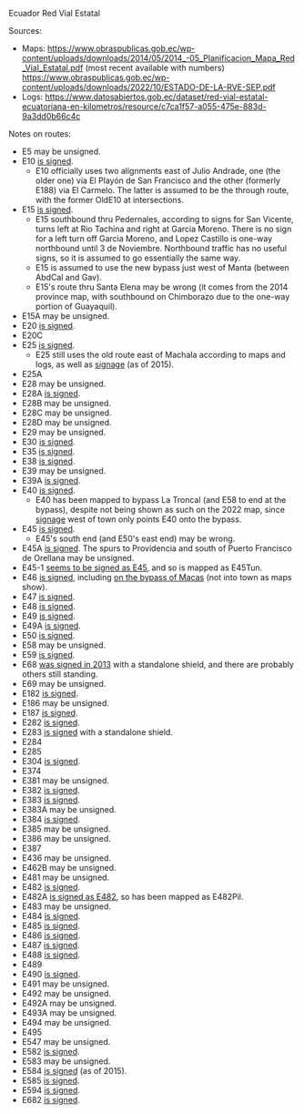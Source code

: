 Ecuador Red Vial Estatal

Sources:
* Maps: https://www.obraspublicas.gob.ec/wp-content/uploads/downloads/2014/05/2014_-05_Planificacion_Mapa_Red_Vial_Estatal.pdf (most recent available with numbers) https://www.obraspublicas.gob.ec/wp-content/uploads/downloads/2022/10/ESTADO-DE-LA-RVE-SEP.pdf
* Logs: https://www.datosabiertos.gob.ec/dataset/red-vial-estatal-ecuatoriana-en-kilometros/resource/c7ca1f57-a055-475e-883d-9a3dd0b66c4c

Notes on routes:
* E5 may be unsigned.
* E10 [is signed](https://www.google.com/maps/@0.4827962,-78.1179714,3a,39.5y,76.74h,86.75t/data=!3m6!1e1!3m4!1sa7juGBZtb1OUJdlfMSaJFw!2e0!7i13312!8i6656?entry=ttu).
  * E10 officially uses two alignments east of Julio Andrade, one (the older one) via El Playón de San Francisco and the other (formerly E188) via El Carmelo. The latter is assumed to be the through route, with the former OldE10 at intersections.
* E15 [is signed](https://www.google.com/maps/@-1.3474053,-80.7297364,3a,15.1y,9.53h,87.95t/data=!3m6!1e1!3m4!1sqQ7HajuqI2N9O4Ie12Tf-w!2e0!7i13312!8i6656?entry=ttu).
  * E15 southbound thru Pedernales, according to signs for San Vicente, turns left at Rio Tachina and right at Garcia Moreno. There is no sign for a left turn off Garcia Moreno, and Lopez Castillo is one-way northbound until 3 de Noviembre. Northbound traffic has no useful signs, so it is assumed to go essentially the same way.
  * E15 is assumed to use the new bypass just west of Manta (between AbdCal and Gav).
  * E15's route thru Santa Elena may be wrong (it comes from the 2014 province map, with southbound on Chimborazo due to the one-way portion of Guayaquil).
* E15A may be unsigned.
* E20 [is signed](https://www.google.com/maps/@-0.4585904,-78.5645854,3a,39.2y,250.7h,112.34t/data=!3m6!1e1!3m4!1slpfcy4Rjncv8JjF1HaPA_Q!2e0!7i13312!8i6656?entry=ttu).
* E20C 
* E25 [is signed](https://www.google.com/maps/@-2.2545878,-79.6359672,3a,36.5y,11.13h,117.22t/data=!3m6!1e1!3m4!1spI2sox89DZVSqg8acWBqMw!2e0!7i13312!8i6656?entry=ttu).
  * E25 still uses the old route east of Machala according to maps and logs, as well as [signage](https://www.google.com/maps/@-3.2920638,-79.9025091,3a,18.5y,49.86h,86.44t/data=!3m6!1e1!3m4!1sUS6cCrb5f5VUIksXpaUO8w!2e0!7i13312!8i6656?entry=ttu) (as of 2015).
* E25A 
* E28 may be unsigned.
* E28A [is signed](https://www.google.com/maps/@-0.4114961,-78.5458603,3a,42.1y,250.56h,114.24t/data=!3m6!1e1!3m4!1s-6uBZfziw_giycCc_iU0_g!2e0!7i13312!8i6656?entry=ttu).
* E28B may be unsigned.
* E28C may be unsigned.
* E28D may be unsigned.
* E29 may be unsigned.
* E30 [is signed](https://www.google.com/maps/@-1.0087232,-80.6860841,3a,16.8y,165.37h,88.88t/data=!3m6!1e1!3m4!1sp9OPLSfk3bRz91AT9cv5aQ!2e0!7i13312!8i6656?entry=ttu).
* E35 [is signed](https://www.google.com/maps/@-0.4585904,-78.5645854,3a,39.2y,250.7h,112.34t/data=!3m6!1e1!3m4!1slpfcy4Rjncv8JjF1HaPA_Q!2e0!7i13312!8i6656?entry=ttu).
* E38 [is signed](https://www.google.com/maps/@-0.9142071,-80.4320723,3a,15.4y,159.84h,95.78t/data=!3m6!1e1!3m4!1skX-vHUi8qlotQbif6c5SCA!2e0!7i13312!8i6656?entry=ttu).
* E39 may be unsigned.
* E39A [is signed](https://www.google.com/maps/@-1.0725237,-80.4927184,3a,30.1y,115.92h,92.43t/data=!3m6!1e1!3m4!1s3AMtX-JHwpFREmCwIb-xXg!2e0!7i13312!8i6656?entry=ttu).
* E40 [is signed](https://www.google.com/maps/@-2.2545878,-79.6359672,3a,36.5y,11.13h,117.22t/data=!3m6!1e1!3m4!1spI2sox89DZVSqg8acWBqMw!2e0!7i13312!8i6656?entry=ttu).
  * E40 has been mapped to bypass La Troncal (and E58 to end at the bypass), despite not being shown as such on the 2022 map, since [signage](https://www.mapillary.com/app/?lat=-2.4057600608098&lng=-79.359306755541&z=17&pKey=249384066981375&focus=photo) west of town only points E40 onto the bypass.
* E45 [is signed](https://www.google.com/maps/@-0.4617976,-77.903709,3a,15.5y,320.27h,99.66t/data=!3m6!1e1!3m4!1shLDbITt-DZucFofbuJajbg!2e0!7i13312!8i6656?entry=ttu).
  * E45's south end (and E50's east end) may be wrong.
* E45A [is signed](https://www.google.com/maps/@-0.7543558,-77.4717989,3a,15.2y,28.51h,94.78t/data=!3m6!1e1!3m4!1sIESto0DA_tGL2lhhOFQ7ng!2e0!7i13312!8i6656?entry=ttu). The spurs to Providencia and south of Puerto Francisco de Orellana may be unsigned.
* E45-1 [seems to be signed as E45](https://www.google.com/maps/@-3.5362807,-78.5330206,3a,15y,45.32h,89.09t/data=!3m6!1e1!3m4!1sZvLkjR_205gSP__gp2NtJg!2e0!7i13312!8i6656?entry=ttu), and so is mapped as E45Tun.
* E46 [is signed](https://www.google.com/maps/@-2.3412989,-79.3550495,3a,32.7y,76.59h,91.15t/data=!3m6!1e1!3m4!1s61L3PKF-V2J_X-kYgEXQHg!2e0!7i13312!8i6656?entry=ttu), including [on the bypass of Macas](https://www.google.com/maps/@-2.3275668,-78.1408097,3a,75y,350.01h,107.77t/data=!3m6!1e1!3m4!1se7ub8WFZUbSH54f906SBfg!2e0!7i13312!8i6656?entry=ttu) (not into town as maps show).
* E47 [is signed](https://www.google.com/maps/@-2.3456099,-79.3613664,3a,17.2y,251.67h,109.2t/data=!3m6!1e1!3m4!1s2clcW4deuipl5yYkEPmrrA!2e0!7i13312!8i6656?entry=ttu).
* E48 [is signed](https://www.google.com/maps/@-2.0893681,-79.947683,3a,42.2y,11.75h,127.51t/data=!3m6!1e1!3m4!1s_iTHWBCBjcTqdbIyi-vJ6Q!2e0!7i13312!8i6656?entry=ttu).
* E49 [is signed](https://www.google.com/maps/@-2.0721224,-79.6494837,3a,75y,221.26h,100.53t/data=!3m6!1e1!3m4!1seTX7K5iL_sj5mvdF1APXZg!2e0!7i13312!8i6656?entry=ttu).
* E49A [is signed](https://www.google.com/maps/@-2.1734963,-79.8331872,3a,15y,156.73h,93.06t/data=!3m6!1e1!3m4!1s86zwTHxWt3tXyI_DhuofGQ!2e0!7i13312!8i6656?entry=ttu).
* E50 [is signed](https://www.google.com/maps/@-3.9767168,-79.5748476,3a,44.1y,295.94h,95.51t/data=!3m6!1e1!3m4!1slfOt4e8wN5v08Qu2qJtvdg!2e0!7i13312!8i6656?entry=ttu).
* E58 may be unsigned.
* E59 [is signed](https://www.google.com/maps/@-3.3282013,-79.3775183,3a,34.8y,12.21h,87.78t/data=!3m6!1e1!3m4!1sulxssTzkHH9rBZzMXnvuOg!2e0!7i13312!8i6656?entry=ttu).
* E68 [was signed in 2013](https://www.google.com/maps/@-4.0222311,-80.0453002,3a,15y,112.56h,89.32t/data=!3m7!1e1!3m5!1sArXYmOW5VooFsMnYmbe1Gw!2e0!5s20150701T000000!7i13312!8i6656?entry=ttu) with a standalone shield, and there are probably others still standing.
* E69 may be unsigned.
* E182 [is signed](https://www.google.com/maps/@0.8201755,-77.7195959,3a,29.4y,250.32h,97.82t/data=!3m6!1e1!3m4!1sm82qIKQ5wxa3RkPItvBFgQ!2e0!7i13312!8i6656?entry=ttu).
* E186 may be unsigned.
* E187 [is signed](https://www.google.com/maps/@0.5080464,-77.9042679,3a,75y,19.2h,126.8t/data=!3m6!1e1!3m4!1sd4fer6Y3l5OCrFCGRsYYxQ!2e0!7i13312!8i6656?entry=ttu).
* E282 [is signed](https://www.google.com/maps/@0.0459851,-78.2026825,3a,43.5y,89.76h,116.09t/data=!3m6!1e1!3m4!1sTmaS543wAmaodq1cxrxZMA!2e0!7i13312!8i6656?entry=ttu).
* E283 [is signed](https://www.google.com/maps/@-0.0438507,-78.2859797,3a,33.3y,331.81h,85.24t/data=!3m6!1e1!3m4!1sbVktGYOzKaz5L-voKK2SSw!2e0!7i13312!8i6656?entry=ttu) with a standalone shield.
* E284 
* E285 
* E304 [is signed](https://www.google.com/maps/@-1.3640058,-78.5115959,3a,75y,153.64h,101.9t/data=!3m6!1e1!3m4!1s3j_cso3HxH7qq2zmCd208w!2e0!7i13312!8i6656?entry=ttu).
* E374 
* E381 may be unsigned.
* E382 [is signed](https://www.google.com/maps/@-0.1154024,-79.6059443,3a,34.7y,153.86h,101.39t/data=!3m6!1e1!3m4!1sUUWa2h8-M6tnhikrOj-ePg!2e0!7i13312!8i6656?entry=ttu).
* E383 [is signed](https://www.google.com/maps/@-0.6563328,-80.403872,3a,33.1y,128.78h,95.02t/data=!3m6!1e1!3m4!1sUSEAEcTeOBA3AWu4HMncQw!2e0!7i13312!8i6656?entry=ttu).
* E383A may be unsigned.
* E384 [is signed](https://www.google.com/maps/@-1.0122254,-80.3667647,3a,34.2y,118.67h,92.02t/data=!3m6!1e1!3m4!1shqhI3DxIFhrq5iUJxMsUCg!2e0!7i13312!8i6656?entry=ttu).
* E385 may be unsigned.
* E386 may be unsigned.
* E387 
* E436 may be unsigned.
* E462B may be unsigned.
* E481 may be unsigned.
* E482 [is signed](https://www.google.com/maps/@-1.0482268,-80.6553162,3a,19.3y,191.12h,92.47t/data=!3m6!1e1!3m4!1s5lfJDau4l48fd9sgzBBnlw!2e0!7i13312!8i6656?entry=ttu).
* E482A [is signed as E482](https://www.google.com/maps/@-1.0884009,-80.5785868,3a,41.3y,274.85h,84.34t/data=!3m6!1e1!3m4!1sKgpsGMjaqw_3k1cTJEcyMg!2e0!7i13312!8i6656?entry=ttu), so has been mapped as E482Pil.
* E483 may be unsigned.
* E484 [is signed](https://www.google.com/maps/@-1.6228327,-79.9678583,3a,34.7y,205.02h,95.42t/data=!3m6!1e1!3m4!1sXWHoR_AaQTf4npsJjut4Fg!2e0!7i13312!8i6656?entry=ttu).
* E485 [is signed](https://www.google.com/maps/@-1.8697554,-79.9719981,3a,39.4y,185.4h,94.75t/data=!3m6!1e1!3m4!1sn-2GTAgw2xxdJEC4LQcqGg!2e0!7i13312!8i6656?entry=ttu).
* E486 [is signed](https://www.google.com/maps/@-2.4122972,-80.374073,3a,15.9y,44.02h,107.7t/data=!3m6!1e1!3m4!1sVqQ2WA-OYD6vvmWKKI7czg!2e0!7i13312!8i6656?entry=ttu).
* E487 [is signed](https://www.google.com/maps/@-2.3412989,-79.3550495,3a,32.7y,76.59h,91.15t/data=!3m6!1e1!3m4!1s61L3PKF-V2J_X-kYgEXQHg!2e0!7i13312!8i6656?entry=ttu).
* E488 [is signed](https://www.mapillary.com/app/?lat=-2.139925&lng=-79.583542&z=17&pKey=148835651305662&focus=photo).
* E489 
* E490 [is signed](https://www.mapillary.com/app/?lat=-1.5061220489282&lng=-78.519686416869&z=17&focus=photo&pKey=798922574391725).
* E491 may be unsigned.
* E492 may be unsigned.
* E492A may be unsigned.
* E493A may be unsigned.
* E494 may be unsigned.
* E495 
* E547 may be unsigned.
* E582 [is signed](https://www.google.com/maps/@-2.5553116,-79.5524563,3a,15y,264.03h,106.04t/data=!3m6!1e1!3m4!1s8h7cRaPwgYdGGoQIALgpLg!2e0!7i13312!8i6656?entry=ttu).
* E583 may be unsigned.
* E584 [is signed](https://www.google.com/maps/@-3.3418038,-79.8145849,3a,15.7y,202.74h,88.45t/data=!3m6!1e1!3m4!1srCpZzfFz8s6aj5uTrRBgJw!2e0!7i13312!8i6656?entry=ttu) (as of 2015).
* E585 [is signed](https://www.google.com/maps/@-3.3682321,-79.8517379,3a,49y,120.01h,105.55t/data=!3m6!1e1!3m4!1sPz6mHj7-VqIXk1sX3bD4aA!2e0!7i13312!8i6656?entry=ttu).
* E594 [is signed](https://www.google.com/maps/@-2.8576678,-78.8138678,3a,15y,57.43h,88.88t/data=!3m6!1e1!3m4!1srnMa0ON2LbWRY0SOl-7zKg!2e0!7i13312!8i6656?entry=ttu).
* E682 [is signed](https://www.google.com/maps/@-4.0589209,-79.1964015,3a,37.6y,49.06h,85.3t/data=!3m6!1e1!3m4!1s4aG6cjeLLDqzEvkl0jZRCg!2e0!7i13312!8i6656?entry=ttu).
